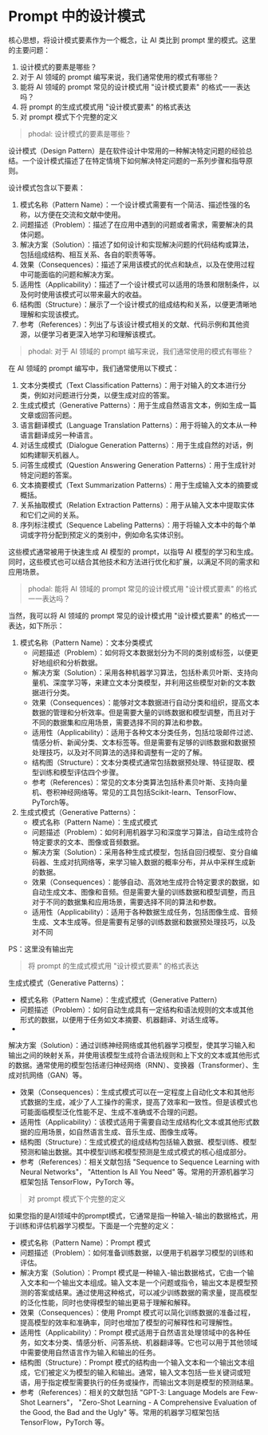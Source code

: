 # Prompt 中的设计模式

核心思想，将设计模式要素作为一个概念，让 AI 类比到 prompt 里的模式。这里的主要问题：

1. 设计模式的要素是哪些？
2. 对于 AI 领域的 prompt 编写来说，我们通常使用的模式有哪些？
3. 能将 AI 领域的 prompt 常见的设计模式用 "设计模式要素" 的格式一一表达吗？
4. 将 prompt 的生成式模式用 "设计模式要素" 的格式表达
5. 对 prompt 模式下个完整的定义

> phodal: 设计模式的要素是哪些？
> 

设计模式（Design Pattern）是在软件设计中常用的一种解决特定问题的经验总结。一个设计模式描述了在特定情境下如何解决特定问题的一系列步骤和指导原则。

设计模式包含以下要素：

1. 模式名称（Pattern Name）：一个设计模式需要有一个简洁、描述性强的名称，以方便在交流和文献中使用。
2. 问题描述（Problem）：描述了在应用中遇到的问题或者需求，需要解决的具体问题。
3. 解决方案（Solution）：描述了如何设计和实现解决问题的代码结构或算法，包括组成结构、相互关系、各自的职责等等。
4. 效果（Consequences）：描述了采用该模式的优点和缺点，以及在使用过程中可能面临的问题和解决方案。
5. 适用性（Applicability）：描述了一个设计模式可以适用的场景和限制条件，以及何时使用该模式可以带来最大的收益。
6. 结构图（Structure）：展示了一个设计模式的组成结构和关系，以便更清晰地理解和实现该模式。
7. 参考（References）：列出了与该设计模式相关的文献、代码示例和其他资源，以便学习者更深入地学习和理解该模式。

> phodal: 对于 AI 领域的 prompt 编写来说，我们通常使用的模式有哪些？
> 

在 AI 领域的 prompt 编写中，我们通常使用以下模式：

1. 文本分类模式（Text Classification Patterns）：用于对输入的文本进行分类，例如对问题进行分类，以便生成对应的答案。
2. 生成式模式（Generative Patterns）：用于生成自然语言文本，例如生成一篇文章或回答问题。
3. 语言翻译模式（Language Translation Patterns）：用于将输入的文本从一种语言翻译成另一种语言。
4. 对话生成模式（Dialogue Generation Patterns）：用于生成自然的对话，例如构建聊天机器人。
5. 问答生成模式（Question Answering Generation Patterns）：用于生成针对特定问题的答案。
6. 文本摘要模式（Text Summarization Patterns）：用于生成输入文本的摘要或概括。
7. 关系抽取模式（Relation Extraction Patterns）：用于从输入文本中提取实体和它们之间的关系。
8. 序列标注模式（Sequence Labeling Patterns）：用于将输入文本中的每个单词或字符分配到预定义的类别中，例如命名实体识别。

这些模式通常被用于快速生成 AI 模型的 prompt，以指导 AI 模型的学习和生成。同时，这些模式也可以结合其他技术和方法进行优化和扩展，以满足不同的需求和应用场景。

> phodal: 能将 AI 领域的 prompt 常见的设计模式用 "设计模式要素" 的格式一一表达吗？
> 

当然，我可以将 AI 领域的 prompt 常见的设计模式用 "设计模式要素" 的格式一一表达，如下所示：

1. 模式名称（Pattern Name）：文本分类模式
    - 问题描述（Problem）：如何将文本数据划分为不同的类别或标签，以便更好地组织和分析数据。
    - 解决方案（Solution）：采用各种机器学习算法，包括朴素贝叶斯、支持向量机、深度学习等，来建立文本分类模型，并利用这些模型对新的文本数据进行分类。
    - 效果（Consequences）：能够对文本数据进行自动分类和组织，提高文本数据的管理和分析效率。但是需要大量的训练数据和模型调整，而且对于不同的数据集和应用场景，需要选择不同的算法和参数。
    - 适用性（Applicability）：适用于各种文本分类任务，包括垃圾邮件过滤、情感分析、新闻分类、文本标签等。但是需要有足够的训练数据和数据预处理技巧，以及对不同算法的选择和调整有一定的了解。
    - 结构图（Structure）：文本分类模式通常包括数据预处理、特征提取、模型训练和模型评估四个步骤。
    - 参考（References）：常见的文本分类算法包括朴素贝叶斯、支持向量机、卷积神经网络等。常见的工具包括Scikit-learn、TensorFlow、PyTorch等。
2. 生成式模式（Generative Patterns）：
    - 模式名称（Pattern Name）：生成式模式
    - 问题描述（Problem）：如何利用机器学习和深度学习算法，自动生成符合特定要求的文本、图像或音频数据。
    - 解决方案（Solution）：采用各种生成式模型，包括自回归模型、变分自编码器、生成对抗网络等，来学习输入数据的概率分布，并从中采样生成新的数据。
    - 效果（Consequences）：能够自动、高效地生成符合特定要求的数据，如自动生成文本、图像和音频。但是需要大量的训练数据和模型调整，而且对于不同的数据集和应用场景，需要选择不同的算法和参数。
    - 适用性（Applicability）：适用于各种数据生成任务，包括图像生成、音频生成、文本生成等。但是需要有足够的训练数据和数据预处理技巧，以及对不同

PS：这里没有输出完

> 将 prompt 的生成式模式用 "设计模式要素" 的格式表达
> 

生成式模式（Generative Patterns）：

- 模式名称（Pattern Name）：生成式模式（Generative Pattern）
- 问题描述（Problem）：如何自动生成具有一定结构和语法规则的文本或其他形式的数据，以便用于任务如文本摘要、机器翻译、对话生成等。
- 

解决方案（Solution）：通过训练神经网络或其他机器学习模型，使其学习输入和输出之间的映射关系，并使用该模型生成符合语法规则和上下文的文本或其他形式的数据。通常使用的模型包括递归神经网络（RNN）、变换器（Transformer）、生成对抗网络（GAN）等。

- 效果（Consequences）：生成式模式可以在一定程度上自动化文本和其他形式数据的生成，减少了人工操作的需求，提高了效率和一致性。但是该模式也可能面临模型泛化性能不足、生成不准确或不合理的问题。
- 适用性（Applicability）：该模式适用于需要自动生成结构化文本或其他形式数据的应用场景，如自然语言生成、音乐生成、图像生成等。
- 结构图（Structure）：生成式模式的组成结构包括输入数据、模型训练、模型预测和输出数据。其中模型训练和模型预测是生成式模式的核心组成部分。
- 参考（References）：相关文献包括 "Sequence to Sequence Learning with Neural Networks"， "Attention Is All You Need" 等。常用的开源机器学习框架包括 TensorFlow，PyTorch 等。

> 对 prompt 模式下个完整的定义
> 

如果您指的是AI领域中的prompt模式，它通常是指一种输入-输出的数据格式，用于训练和评估机器学习模型。下面是一个完整的定义：

- 模式名称（Pattern Name）：Prompt 模式
- 问题描述（Problem）：如何准备训练数据，以便用于机器学习模型的训练和评估。
- 解决方案（Solution）：Prompt 模式是一种输入-输出数据格式，它由一个输入文本和一个输出文本组成。输入文本是一个问题或指令，输出文本是模型预测的答案或结果。通过使用这种格式，可以减少训练数据的需求量，提高模型的泛化性能，同时也使得模型的输出更易于理解和解释。
- 效果（Consequences）：使用 Prompt 模式可以简化训练数据的准备过程，提高模型的效率和准确率，同时也增加了模型的可解释性和可理解性。
- 适用性（Applicability）：Prompt 模式适用于自然语言处理领域中的各种任务，如文本分类、情感分析、问答系统、机器翻译等。它也可以用于其他领域中需要使用自然语言作为输入和输出的任务。
- 结构图（Structure）：Prompt 模式的结构由一个输入文本和一个输出文本组成，它们被定义为模型的输入和输出。通常，输入文本包括一些关键词或短语，用于指定模型需要执行的任务或操作，而输出文本则是模型的预测结果。
- 参考（References）：相关的文献包括 "GPT-3: Language Models are Few-Shot Learners"， "Zero-Shot Learning - A Comprehensive Evaluation of the Good, the Bad and the Ugly" 等。常用的机器学习框架包括 TensorFlow，PyTorch 等。